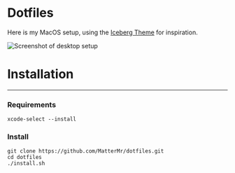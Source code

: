 # Dotfiles

Here is my MacOS setup, using the [Iceberg Theme](https://cocopon.github.io/iceberg.vim/) for inspiration.

![Screenshot of desktop setup](/Example.png)

# Installation
------------------
### Requirements

```
xcode-select --install
```

### Install

```
git clone https://github.com/MatterMr/dotfiles.git
cd dotfiles
./install.sh
```
